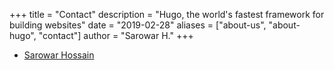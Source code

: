 +++
title = "Contact"
description = "Hugo, the world's fastest framework for building websites"
date = "2019-02-28"
aliases = ["about-us", "about-hugo", "contact"]
author = "Sarowar H."
+++

- [Sarowar Hossain](https://www.sarowarhossain.com)
